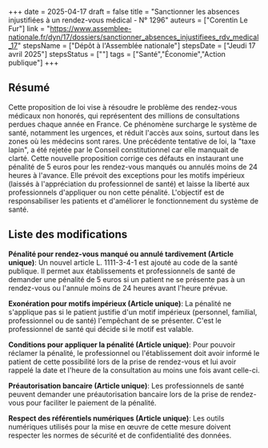 +++
date = 2025-04-17
draft = false
title = "Sanctionner les absences injustifiées à un rendez-vous médical - N° 1296"
auteurs = ["Corentin Le Fur"]
link = "https://www.assemblee-nationale.fr/dyn/17/dossiers/sanctionner_absences_injustifiees_rdv_medical_17"
stepsName = ["Dépôt à l'Assemblée nationale"]
stepsDate = ["Jeudi 17 avril 2025"]
stepsStatus = [""]
tags = ["Santé","Économie","Action publique"]
+++

## Résumé

Cette proposition de loi vise à résoudre le problème des rendez-vous médicaux non honorés, qui représentent des millions de consultations perdues chaque année en France. Ce phénomène surcharge le système de santé, notamment les urgences, et réduit l'accès aux soins, surtout dans les zones où les médecins sont rares. Une précédente tentative de loi, la "taxe lapin", a été rejetée par le Conseil constitutionnel car elle manquait de clarté. Cette nouvelle proposition corrige ces défauts en instaurant une pénalité de 5 euros pour les rendez-vous manqués ou annulés moins de 24 heures à l'avance. Elle prévoit des exceptions pour les motifs impérieux (laissés à l'appréciation du professionnel de santé) et laisse la liberté aux professionnels d'appliquer ou non cette pénalité. L'objectif est de responsabiliser les patients et d'améliorer le fonctionnement du système de santé.

## Liste des modifications

**Pénalité pour rendez-vous manqué ou annulé tardivement (Article unique)**: Un nouvel article L. 1111-3-4-1 est ajouté au code de la santé publique. Il permet aux établissements et professionnels de santé de demander une pénalité de 5 euros si un patient ne se présente pas à un rendez-vous ou l'annule moins de 24 heures avant l'heure prévue.

**Exonération pour motifs impérieux (Article unique)**: La pénalité ne s'applique pas si le patient justifie d'un motif impérieux (personnel, familial, professionnel ou de santé) l'empêchant de se présenter. C'est le professionnel de santé qui décide si le motif est valable.

**Conditions pour appliquer la pénalité (Article unique)**: Pour pouvoir réclamer la pénalité, le professionnel ou l'établissement doit avoir informé le patient de cette possibilité lors de la prise de rendez-vous et lui avoir rappelé la date et l'heure de la consultation au moins une fois avant celle-ci.

**Préautorisation bancaire (Article unique)**: Les professionnels de santé peuvent demander une préautorisation bancaire lors de la prise de rendez-vous pour faciliter le paiement de la pénalité.

**Respect des référentiels numériques (Article unique)**: Les outils numériques utilisés pour la mise en œuvre de cette mesure doivent respecter les normes de sécurité et de confidentialité des données.
